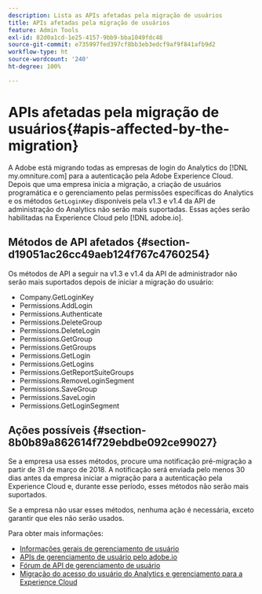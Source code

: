 ```yaml
---
description: Lista as APIs afetadas pela migração de usuários
title: APIs afetadas pela migração de usuários
feature: Admin Tools
exl-id: 82d0a1cd-1e25-4157-9bb9-bba1049fdc48
source-git-commit: e735997fed397cf8bb3eb3edcf9af9f841afb9d2
workflow-type: ht
source-wordcount: '240'
ht-degree: 100%

---
```


# APIs afetadas pela migração de usuários{#apis-affected-by-the-migration}

A Adobe está migrando todas as empresas de login do Analytics do [!DNL my.omniture.com] para a autenticação pela Adobe Experience Cloud. Depois que uma empresa inicia a migração, a criação de usuários programática e o gerenciamento pelas permissões específicas do Analytics e os métodos `GetLoginKey` disponíveis pela v1.3 e v1.4 da API de administração do Analytics não serão mais suportadas. Essas ações serão habilitadas na Experience Cloud pelo [!DNL adobe.io].

## Métodos de API afetados {#section-d19051ac26cc49aeb124f767c4760254}

Os métodos de API a seguir na v1.3 e v1.4 da API de administrador não serão mais suportados depois de iniciar a migração do usuário:

* Company.GetLoginKey
* Permissions.AddLogin
* Permissions.Authenticate
* Permissions.DeleteGroup
* Permissions.DeleteLogin
* Permissions.GetGroup
* Permissions.GetGroups
* Permissions.GetLogin
* Permissions.GetLogins
* Permissions.GetReportSuiteGroups
* Permissions.RemoveLoginSegment
* Permissions.SaveGroup
* Permissions.SaveLogin
* Permissions.GetLoginSegment

## Ações possíveis {#section-8b0b89a862614f729ebdbe092ce99027}

Se a empresa usa esses métodos, procure uma notificação pré-migração a partir de 31 de março de 2018. A notificação será enviada pelo menos 30 dias antes da empresa iniciar a migração para a autenticação pela Experience Cloud e, durante esse período, esses métodos não serão mais suportados.

Se a empresa não usar esses métodos, nenhuma ação é necessária, exceto garantir que eles não serão usados.

Para obter mais informações:

* [Informações gerais de gerenciamento de usuário](https://helpx.adobe.com/br/enterprise/help/users.html)
* [APIs de gerenciamento de usuário pelo adobe.io](https://developer.adobe.com/UMAPI/)
* [Fórum de API de gerenciamento de usuário](https://community.adobe.com/t5/enterprise-teams/bd-p/enterprise-and-teams)
* [Migração do acesso do usuário do Analytics e gerenciamento para a Experience Cloud](https://experienceleague.adobe.com/docs/analytics/admin/user-product-management/user-management/migrate-users/c-migration-tool.html?lang=pt-BR)
